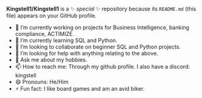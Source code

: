 


**Kingstell1/Kingstell1** is a ✨ _special_ ✨ repository because its `README.md` (this file) appears on your GitHub profile.


- 🔭 I’m currently working on projects for Business Intelligence, banking compliance, ACTIMIZE.
- 🌱 I’m currently learning SQL and Python.
- 👯 I’m looking to collaborate on beginner SQL and Python projects. 
- 🤔 I’m looking for help with anything relating to the above.
- 💬 Ask me about my hobbies.
- 📫 How to reach me: Through my github profile. I also have a discord: kingstell
- 😄 Pronouns: He/Him
- ⚡ Fun fact: I like board games and am an avid biker. 

